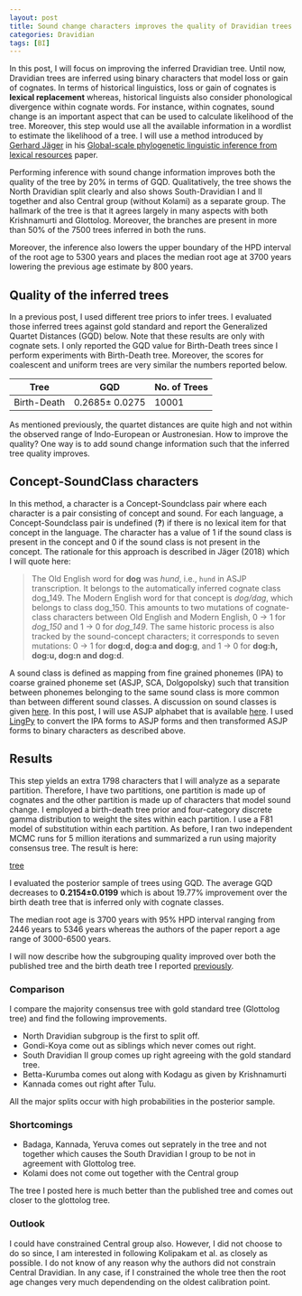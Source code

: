 ```yaml
---
layout: post
title: Sound change characters improves the quality of Dravidian trees
categories: Dravidian
tags: [BI]
---
```


In this post, I will focus on improving the inferred Dravidian tree. Until now, Dravidian trees are inferred using binary characters that model loss or gain of cognates. In terms of historical linguistics, loss or gain of cognates is **lexical replacement** whereas, historical linguists also consider phonological divergence within cognate words. For instance, within cognates, sound change is an important aspect that can be used to calculate likelihood of the tree. Moreover, this step would use all the available information in a wordlist to estimate the likelihood of a tree. I will use a method introduced by [Gerhard Jäger](http://www.sfs.uni-tuebingen.de/~gjaeger/) in his [Global-scale phylogenetic linguistic inference from lexical resources](https://arxiv.org/pdf/1802.06079.pdf) paper.

Performing inference with sound change information improves both the quality of the tree by 20% in terms of GQD. Qualitatively, the tree shows the North Dravidian split clearly and also shows South-Dravidian I and II together and also Central group (without Kolami) as a separate group. The hallmark of the tree is that it agrees largely in many aspects with both Krishnamurti and Glottolog. Moreover, the branches are present in more than 50% of the 7500 trees inferred in both the runs. 

Moreover, the inference also lowers the upper boundary of the HPD interval of the root age to 5300 years and places the median root age at 3700 years lowering the previous age estimate by 800 years.

## Quality of the inferred trees

In a previous post, I used different tree priors to infer trees.  I evaluated those inferred trees against gold standard and report the Generalized Quartet Distances (GQD) below. Note that these results are only with cognate sets. I only reported the GQD value for Birth-Death trees since I perform experiments with Birth-Death tree. Moreover, the scores for coalescent and uniform trees are very similar the numbers reported below.

Tree| GQD| No. of Trees
---|---|---
Birth-Death| 0.2685± 0.0275| 10001

As mentioned previously, the quartet distances are quite high and not within the observed range of Indo-European or Austronesian. How to improve the quality? One way is to add sound change information such that the inferred tree quality improves.

## Concept-SoundClass characters

In this method, a character is a Concept-Soundclass pair where each character is a pair consisting of concept and sound. For each language, a Concept-Soundclass pair is undefined (**?**) if there is no lexical item for that concept in the language. The character has a value of 1 if the sound class is present in the concept and 0 if the sound class is not present in the concept. The rationale for this approach is described in Jäger (2018) which I will quote here:

>The Old English word for **dog** was *hund*, i.e., `hund` in ASJP transcription. It belongs to the automatically inferred cognate class dog_149. The Modern English word for that concept is *dog/dag*, which belongs to class dog_150. This amounts to two mutations of cognate-class characters between Old English and Modern English, 0 -> 1 for *dog_150* and 1 -> 0 for *dog_149*. The same historic process is also tracked by the sound-concept characters; it corresponds to seven mutations: 0 -> 1 for **dog:d, dog:a and dog:g**, and 1 -> 0 for **dog:h, dog:u, dog:n and dog:d**.


A sound class is defined as mapping from fine grained phonemes (IPA) to coarse grained phoneme set (ASJP, SCA, Dolgopolsky) such that transition between phonemes belonging to the same sound class is more common than between different sound classes. A discussion on sound classes is given [here](http://media.leidenuniv.nl/legacy/console19-proceedings-list.pdf). In this post, I will use ASJP alphabet that is available [here](https://en.wikipedia.org/wiki/Automated_Similarity_Judgment_Program#ASJPcode). I used [LingPy](https://github.com/lingpy/lingpy) to convert the IPA forms to ASJP forms and then transformed ASJP forms to binary characters as described above.

##  Results

This step yields an extra 1798 characters that I will analyze as a separate partition. Therefore, I have two partitions, one partition is made up of cognates and the other partition is made up of characters that model sound change. I employed a birth-death tree prior and four-category discrete gamma distribution to weight the sites within each partition. I use a F81 model of substitution within each partition. As before, I ran two independent MCMC runs for 5 million iterations and summarized a run using majority consensus tree. The result is here:

[tree](https://github.com/ktrama/ktrama.github.io/blob/master/_files/dravPartition.con.tre.pdf)

I evaluated the posterior sample of trees using GQD. The average GQD decreases to **0.2154±0.0199** which is about 19.77% improvement over the birth death tree that is inferred only with cognate classes.

The median root age is 3700 years with 95% HPD interval ranging from 2446 years to 5346 years whereas the authors of the paper report a age range of 3000-6500 years.

I will now describe how the subgrouping quality improved over both the published tree and the birth death tree I reported [previously](https://github.com/ktrama/ktrama.github.io/blob/master/_files/dravBirthdeath.con.tre.pdf).

### Comparison
I compare the majority consensus tree with gold standard tree (Glottolog tree) and find the following improvements.

* North Dravidian subgroup is the first to split off.
* Gondi-Koya come out as siblings which never comes out right.
* South Dravidian II group comes up right agreeing with the gold standard tree.
* Betta-Kurumba comes out along with Kodagu as given by Krishnamurti
* Kannada comes out right after Tulu.

All the major splits occur with high probabilities in the posterior sample.

### Shortcomings
* Badaga, Kannada, Yeruva comes out seprately in the tree and not together which causes the South Dravidian I group to be not in agreement with Glottolog tree.
* Kolami does not come out together with the Central group

The tree I posted here is much better than the published tree and comes out closer to the glottolog tree.

### Outlook

I could have constrained Central group also. However, I did not choose to do so since, I am interested in following Kolipakam et al. as closely as possible. I do not know of any reason why the authors did not constrain Central Dravidian. In any case, if I constrained the whole tree then the root age changes very much dependending on the oldest calibration point.

